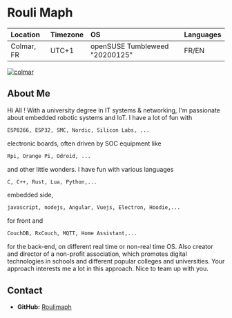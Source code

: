 # Rouli Maph 

Location | Timezone | OS | Languages |
:--- | :--- | :--- | :--- |
Colmar, FR | UTC+1 | openSUSE Tumbleweed "20200125" | FR/EN |

[![colmar](https://tourisme-colmar.com/templates/yootheme/cache/AdobeStock_213722511d-b593ffc0.jpeg)](https://tourisme-colmar.com/fr/)


## About Me

Hi All ! With a university degree in IT systems & networking, I'm passionate about embedded robotic systems and IoT. I have a lot of fun with 

```bash
ESP8266, ESP32, SMC, Nordic, Silicon Labs, ... 
```
electronic boards, often driven by SOC equipment like 
```bash
Rpi, Orange Pi, Odroid, ...
```
and other little wonders.
I have fun with various languages 

```bash
C, C++, Rust, Lua, Python,...
```
 embedded side, 

```bash
javascript, nodejs, Angular, Vuejs, Electron, Hoodie,...
```
 for front and 

```bash
CouchDB, RxCouch, MQTT, Home Assistant,...
```
 for the back-end, on different real time or non-real time OS.
Also creator and director of a non-profit association, which promotes digital technologies in schools and different popular colleges and universities. Your approach interests me a lot in this approach. Nice to team up with you.


## Contact

* __GitHub:__ [Roulimaph](https://github.com/Roulimaph) 
